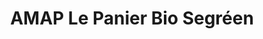 ---
title: "AMAP Le Panier Bio Segréen"
url: /sainte-gemmes-dandigne/amap-le-panier-bio-segreen/
shop: ferme
---